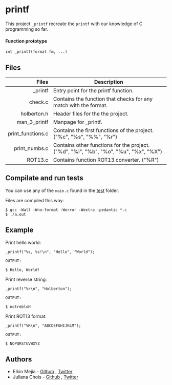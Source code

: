 # printf

This project ```_printf``` recreate the ```printf``` with our knowledge of C programming so far.

#### Function prototype

```
int _printf(format fm, ...)
```


## Files

| Files    			| Description                          							  |
| ----------------: | --------------------------------------------------------------- |
| _printf 			| Entry point for the printf function.							  |
| check.c 			| Contains the function that checks for any match with the format.|
| holberton.h		| Header files for the the project.								  | 
| man_3_printf 		| Manpage for _printf. 											  |
| print_functions.c | Contains the first functions of the project. ("%c", "%s", "%%", "%r") |
| print_numbs.c 	| Contains other functions for the project. ("%d", "%i", "%b", "%o", "%u", "%x", "%X")		  |
| ROT13.c 	| Contains function ROT13 converter. ("%R")		  |


## Compilate and run tests

You can use any of the ```main.c``` found in the [test](./test) folder.

Files are compiled this way:

```
$ gcc -Wall -Wno-format -Werror -Wextra -pedantic *.c 
$ ./a.out
```

## Example

Print hello world:

```
_printf("%s, %s!\n", "Hello", "World");

OUTPUT:

$ Hello, World!
```

Print reverse string:

```
_printf("%r\n", "Holberton");

OUTPUT:

$ notrebloH
```

Print ROT13 format:

```
_printf("%R\n", "ABCDEFGHIJKLM");

OUTPUT:

$ NOPQRSTUVWXYZ
```

## Authors

- Elkin Mejia - [Github](https://github.com/ElkinAMG) , [Twitter](https://twitter.com/ElkinAMG)
- Juliana Chois - [Github](https://github.com/julianachois) , [Twitter](https://twitter.com/julianachois)

